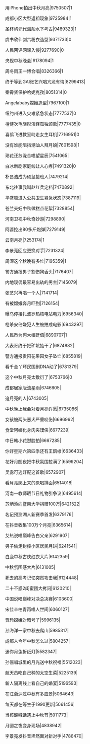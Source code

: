 用iPhone拍出中秋月亮|9750507|1

成都小区大型返祖现象|9725984|1

圣杯屿元代海船水下考古|9489323|1

虞书欣仙剑六粉衣造型|9371733|0

人民网评网课入侵|9277690|0

央视中秋晚会|9178094|1

周冬雨王一博合唱|8326366|1

终于等到GAI张艺兴唱亢龙有悔|8299413|

秦霄贤保护哈妮克孜|8051314|0

Angelababy嫦娥造型|7967100|1

纽约州进入灾难紧急状态|7777537|0

檀健次毛晓彤演绎孤独颂歌|7777435|0

喜鹊飞进教室叼走女生耳机|7716951|0

没有谁能阻挡潮汕人拜月娘|7601598|1

玲花汪苏泷合唱望星辰|7541065|

白冰新剧家庭线让人心疼|7491320|0

朴昌浩成为硕鼠接班人|7479214|

东北往事我叫赵红兵定档|7470892|

华盛顿进入公共卫生紧急状态|7387119|

苍兰夫妇中秋做糕点花絮|7328854|

河南卫视中秋奇妙游|7298890|

阿婆挖出80多斤炮弹|7279149|

云南月亮|7253174|1

李景亮回应更换对手|7231324|

周深这个秋晚有多忙|7195359|1

警方通报男子割伤狗舌头|7176407|

内地现偶最容易出轨的男主|7145079|

张艺兴再唱一个人|7141714|

有被嫦娥奔月吓到|7126154|

曝乌停接扎波罗热核电站电力|6956340|

枪杀安倍嫌犯人生被拍成电影|6943297|

人民币为何大幅贬值|6890707|1

大表哥终于把矿坑抽干了|6874882|

警方通报贵阳花果园女子坠亡|6855819|

看千金丫环民国剧DNA动了|6781379|

这个中秋月亮太敷衍了|6753766|0

成都居家版流星雨|6746605|

追月亮的人|6743005|

中秋晚上我会对着月亮许愿|6735086|

女孩被两头恶犬严重咬伤|6696962|

食堂阿姨化身肉夹馍侠|6677239|

中日韩小花怼脸拍|6667285|

你好星期六第四季还有王鹤棣|6636433|

花好月圆夜把中秋氛围拉满了|6599204|

吴露可逃好配这首歌|6572907|

看月亮爬上来的原唱排面|6514018|

河南一教师晒节日礼物引争议|6495614|

苏炳添向暨南大学捐赠100万|6421522|

名记预测湖人新赛季首发|6379176|

在抖音收集100万个月亮|6365614|

艾热说唱巅峰告白父亲|6291907|

男子偷走封控小区居民月饼|6241541|

白鹿中秋古侠红衣大片|6142359|

中秋氛围感大片|6131005|

死去的高考记忆突然攻击我|6124448|

二十不惑2闺蜜团大拷问|6120210|

中国说唱巅峰对决总决赛|6103600|

宋佳辛柏青再唱人世间|6060127|

贾玲嫦娥对暗号了|5996135|

孙海洋一家中秋去爬山|5985317|

成都人今年中秋怎么过|5804257|

迷你月兔折纸灯|5582347|

孙俪唱城里的月光送中秋祝福|5512023|

航天员吃自己种的太空生菜|5225139|

新人隔离线上看自己的婚宴|5196593|

在江浙沪过中秋有多应景|5064643|

每天都在等生于1990更新|5061456|

当核酸喊话遇上中秋节|5011773|

月圆之夜变身现场|4838942|

李景亮发抖音坦然面对新对手|4786470|

